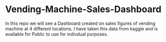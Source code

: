 # Vending-Machine-Sales-Dashboard

In this repo we will see a Dashboard created on sales figures of vending machine at 4 different locations. I have taken this data from kaggle and is available for Public to use for indivdual purposes.
